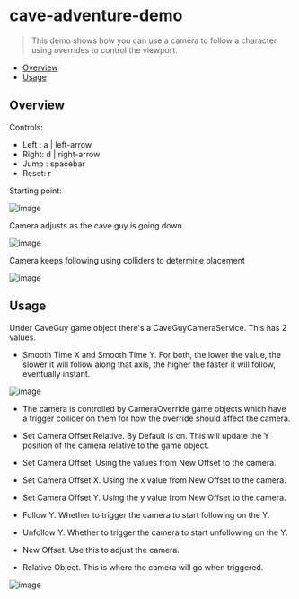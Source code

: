 # cave-adventure-demo

> This demo shows how you can use a camera to follow a character using overrides to control the viewport.

* [Overview](#overview)
* [Usage](#usage)

<a name="overview"></a>
## Overview

Controls:

* Left : a | left-arrow
* Right: d | right-arrow
* Jump : spacebar
* Reset: r

Starting point:

![image](https://user-images.githubusercontent.com/7356219/114114321-81ca4d00-9895-11eb-983a-352dc0715dcb.png)

Camera adjusts as the cave guy is going down

![image](https://user-images.githubusercontent.com/7356219/114114367-94448680-9895-11eb-804d-261119f5c4b4.png)

Camera keeps following using colliders to determine placement

![image](https://user-images.githubusercontent.com/7356219/114114426-af16fb00-9895-11eb-8271-6e958cd64b3b.png)

## Usage

Under CaveGuy game object there's a CaveGuyCameraService. This has 2 values. 

* Smooth Time X and Smooth Time Y. For both, the lower the value, the slower it will follow along that axis, the higher the faster it will follow, eventually instant.

![image](https://user-images.githubusercontent.com/7356219/115081271-d9317400-9eb8-11eb-9fcd-7e47e7187df4.png)

* The camera is controlled by CameraOverride game objects which have a trigger collider on them for how the override should affect the camera.

* Set Camera Offset Relative. By Default is on. This will update the Y position of the camera relative to the game object.
* Set Camera Offset. Using the values from New Offset to the camera.
* Set Camera Offset X. Using the x value from New Offset to the camera.
* Set Camera Offset Y. Using the y value from New Offset to the camera.
* Follow Y. Whether to trigger the camera to start following on the Y.
* Unfollow Y. Whether to trigger the camera to start unfollowing on the Y.
* New Offset. Use this to adjust the camera.
* Relative Object. This is where the camera will go when triggered.

![image](https://user-images.githubusercontent.com/7356219/115081443-201f6980-9eb9-11eb-98af-a4a4d51fd44e.png)

